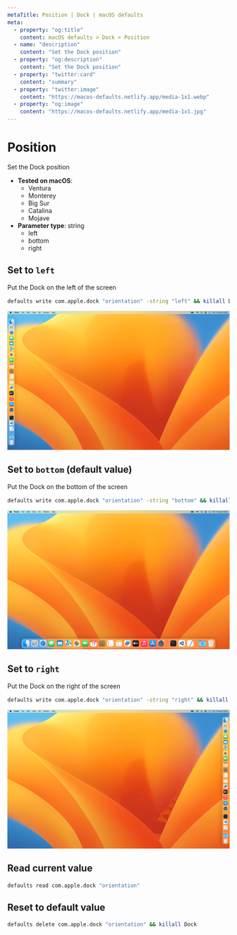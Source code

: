 ```yaml
---
metaTitle: Position | Dock | macOS defaults
meta:
  - property: "og:title"
    content: macOS defaults > Dock > Position
  - name: "description"
    content: "Set the Dock position"
  - property: "og:description"
    content: "Set the Dock position"
  - property: "twitter:card"
    content: "summary"
  - property: "twitter:image"
    content: "https://macos-defaults.netlify.app/media-1x1.webp"
  - property: "og:image"
    content: "https://macos-defaults.netlify.app/media-1x1.jpg"
---
```

# Position

Set the Dock position

<!-- break lists -->

- **Tested on macOS**:
  * Ventura
  * Monterey
  * Big Sur
  * Catalina
  * Mojave
- **Parameter type**: string
  * left
  * bottom
  * right

## Set to `left`

Put the Dock on the left of the screen

```bash
defaults write com.apple.dock "orientation" -string "left" && killall Dock
```
<img
  src="./dock-orientation-left.png"
  alt="Example output with value set to left"
  width="740" height="463" style="height: auto"
/>

## Set to `bottom` (default value)

Put the Dock on the bottom of the screen

```bash
defaults write com.apple.dock "orientation" -string "bottom" && killall Dock
```
<img
  src="./dock-orientation-bottom.png"
  alt="Example output with value set to bottom"
  width="740" height="463" style="height: auto"
/>

## Set to `right`

Put the Dock on the right of the screen

```bash
defaults write com.apple.dock "orientation" -string "right" && killall Dock
```
<img
  src="./dock-orientation-right.png"
  alt="Example output with value set to right"
  width="740" height="463" style="height: auto"
/>

## Read current value
```bash
defaults read com.apple.dock "orientation"
```

## Reset to default value
```bash
defaults delete com.apple.dock "orientation" && killall Dock
```

